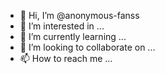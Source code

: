 - 👋 Hi, I’m @anonymous-fanss
- 👀 I’m interested in ...
- 🌱 I’m currently learning ...
- 💞️ I’m looking to collaborate on ...
- 📫 How to reach me ...

<!---
anonymous-fanss/anonymous-fanss is a ✨ special ✨ repository because its `README.md` (this file) appears on your GitHub profile.
You can click the Preview link to take a look at your changes.
--->
